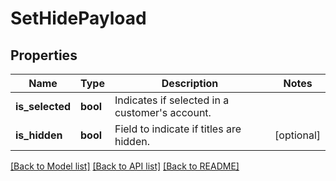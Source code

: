 # SetHidePayload

## Properties
Name | Type | Description | Notes
------------ | ------------- | ------------- | -------------
**is_selected** | **bool** | Indicates if selected in a customer&#x27;s account. | 
**is_hidden** | **bool** | Field to indicate if titles are hidden. | [optional] 

[[Back to Model list]](../README.md#documentation-for-models) [[Back to API list]](../README.md#documentation-for-api-endpoints) [[Back to README]](../README.md)

